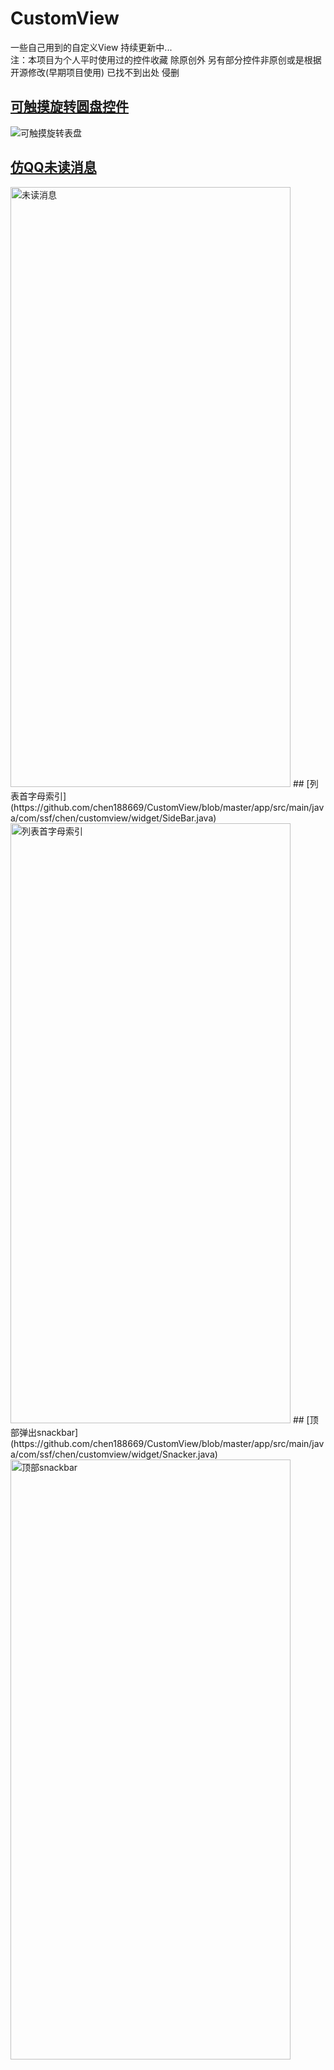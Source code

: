 # CustomView
一些自己用到的自定义View  持续更新中...  
注：本项目为个人平时使用过的控件收藏  除原创外 另有部分控件非原创或是根据开源修改(早期项目使用) 已找不到出处 侵删    
## [可触摸旋转圆盘控件](https://github.com/chen188669/CustomView/blob/master/app/src/main/java/com/ssf/chen/customview/widget/RotateOvlView.java)  
![可触摸旋转表盘](https://github.com/chen188669/CustomView/blob/master/images/rotateOvlView.gif "可触摸旋转表盘")  
## [仿QQ未读消息](https://github.com/chen188669/CustomView/blob/master/app/src/main/java/com/ssf/chen/customview/widget/DragPointView.java)     
<img src="https://github.com/chen188669/CustomView/blob/master/images/dragPointView.gif" width="448" height="960" alt="未读消息"/>  
## [列表首字母索引](https://github.com/chen188669/CustomView/blob/master/app/src/main/java/com/ssf/chen/customview/widget/SideBar.java)  
<img src="https://github.com/chen188669/CustomView/blob/master/images/SideBar.gif" width="448" height="960" alt="列表首字母索引"/>  
## [顶部弹出snackbar](https://github.com/chen188669/CustomView/blob/master/app/src/main/java/com/ssf/chen/customview/widget/Snacker.java)  
<img src="https://github.com/chen188669/CustomView/blob/master/images/Snacker.gif" width="448" height="960" alt="顶部snackbar"/>  

